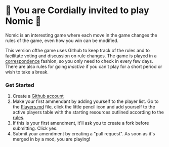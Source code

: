 # :tada: You are Cordially invited to play Nomic :tada:

Nomic is an interesting game where each move in the game changes the rules of the game, even how you win can be modified. 

This version ofthe game uses Github to keep track of the rules and to facilitate voting and discussion on rule changes. The game is played in a [correspondence](https://en.wikipedia.org/wiki/Correspondence_chess) fashion, so you only need to check in every few days. There are also rules for going _inactive_ if you can't play for a short period or wish to take a break.

### Get Started

1. Create a [Github account](https://github.com/join)
2. Make your first ammendant by adding yourself to the player list. Go to the [Players.md](players.md) file, click the little pencil icon and add yourself to the active players table with the starting resources outlined according to the [rules](rules.md#104-ab-initio).
3. If this is your first amendment, it'll ask you to create a fork before submitting. Click yes.
4. Submit your amendment by creating a "pull request". As soon as it's merged in by a mod, you are playing!
